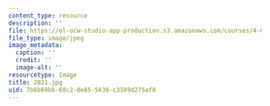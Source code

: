 ```yaml
---
content_type: resource
description: ''
file: https://ol-ocw-studio-app-production.s3.amazonaws.com/courses/4-614-religious-architecture-and-islamic-cultures-fall-2002/7b6b69bb60c28e855636c3589d275af8_2021.jpg
file_type: image/jpeg
image_metadata:
  caption: ''
  credit: ''
  image-alt: ''
resourcetype: Image
title: 2021.jpg
uid: 7b6b69bb-60c2-8e85-5636-c3589d275af8
---
```

